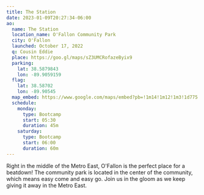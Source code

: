 ```yaml
---
title: The Station
date: 2023-01-09T20:27:34-06:00
ao:
  name: The Station
  location_name: O'Fallon Community Park
  city: O'Fallon
  launched: October 17, 2022
  q: Cousin Eddie
  place: https://goo.gl/maps/sZ3UMCRofazeByix9
  parking:
    lat: 38.5879843
    lon: -89.9059159
  flag:
    lat: 38.58702
    lon: -89.90545
  map_embed: https://www.google.com/maps/embed?pb=!1m14!1m12!1m3!1d775.6067126958075!2d-89.90558875239073!3d38.58744826198527!2m3!1f0!2f0!3f0!3m2!1i1024!2i768!4f13.1!5e1!3m2!1sen!2sus!4v1676127330425!5m2!1sen!2sus
  schedule:
    monday:
      type: Bootcamp
      start: 05:30
      duration: 45m
    saturday:
      type: Bootcamp
      start: 06:00
      duration: 60m
---
```

Right in the middle of the Metro East, O'Fallon is the perfect place for a beatdown!
The community park is located in the center of the community, which means easy come and easy go.
Join us in the gloom as we keep giving it away in the Metro East.
